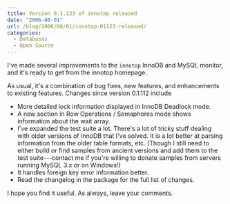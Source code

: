 ```yaml
---
title: Version 0.1.123 of innotop released
date: "2006-08-01"
url: /blog/2006/08/01/innotop-01123-released/
categories:
  - Databases
  - Open Source
---
```

I've made several improvements to the `innotop` InnoDB and MySQL monitor, and it's ready to get from the innotop homepage.

As usual, it's a combination of bug fixes, new features, and enhancements to existing features. Changes since version 0.1.112 include

*   More detailed lock information displayed in InnoDB Deadlock mode.
*   A new section in Row Operations / Semaphores mode shows information about the wait array.
*   I've expanded the test suite a lot. There's a lot of tricky stuff dealing with older versions of InnoDB that I've solved. It is a lot better at parsing information from the older table formats, etc. (Though I still need to either build or find samples from ancient versions and add them to the test suite---contact me if you're willing to donate samples from servers running MySQL 3.x or on Windows!)
*   It handles foreign key error information better.
*   Read the changelog in the package for the full list of changes.

I hope you find it useful. As always, leave your comments.


